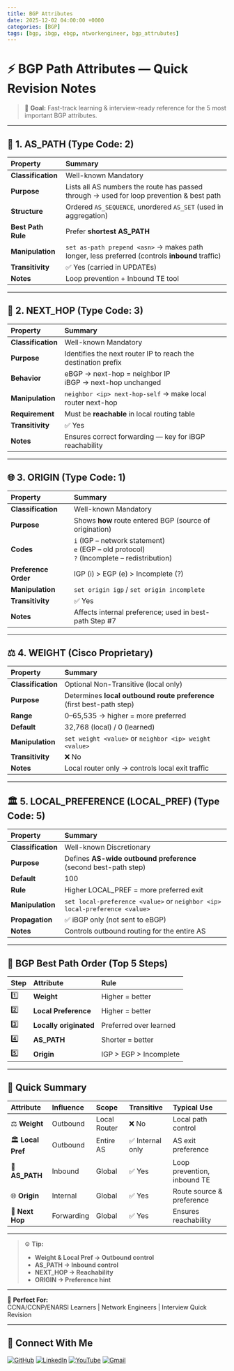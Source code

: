 ```yaml
---
title: BGP Attributes
date: 2025-12-02 04:00:00 +0000
categories: [BGP]
tags: [bgp, ibgp, ebgp, ntworkengineer, bgp_attrubutes]
---
```


# ⚡ BGP Path Attributes — Quick Revision Notes

> 📘 **Goal:** Fast-track learning & interview-ready reference for the 5 most important BGP attributes.

---

## 🧱 1. AS_PATH (Type Code: 2)

| Property | Summary |
|:----------|:----------|
| **Classification** | Well-known Mandatory |
| **Purpose** | Lists all AS numbers the route has passed through → used for loop prevention & best path |
| **Structure** | Ordered `AS_SEQUENCE`, unordered `AS_SET` (used in aggregation) |
| **Best Path Rule** | Prefer **shortest AS_PATH** |
| **Manipulation** | `set as-path prepend <asn>` → makes path longer, less preferred (controls **inbound** traffic) |
| **Transitivity** | ✅ Yes (carried in UPDATEs) |
| **Notes** | Loop prevention + Inbound TE tool |

---

## 🌉 2. NEXT_HOP (Type Code: 3)

| Property | Summary |
|:----------|:----------|
| **Classification** | Well-known Mandatory |
| **Purpose** | Identifies the next router IP to reach the destination prefix |
| **Behavior** | eBGP → next-hop = neighbor IP<br>iBGP → next-hop unchanged |
| **Manipulation** | `neighbor <ip> next-hop-self` → make local router next-hop |
| **Requirement** | Must be **reachable** in local routing table |
| **Transitivity** | ✅ Yes |
| **Notes** | Ensures correct forwarding — key for iBGP reachability |

---

## 🌐 3. ORIGIN (Type Code: 1)

| Property | Summary |
|:----------|:----------|
| **Classification** | Well-known Mandatory |
| **Purpose** | Shows **how** route entered BGP (source of origination) |
| **Codes** | `i` (IGP – network statement)<br>`e` (EGP – old protocol)<br>`?` (Incomplete – redistribution) |
| **Preference Order** | IGP (i) > EGP (e) > Incomplete (?) |
| **Manipulation** | `set origin igp` / `set origin incomplete` |
| **Transitivity** | ✅ Yes |
| **Notes** | Affects internal preference; used in best-path Step #7 |

---

## ⚖️ 4. WEIGHT (Cisco Proprietary)

| Property | Summary |
|:----------|:----------|
| **Classification** | Optional Non-Transitive (local only) |
| **Purpose** | Determines **local outbound route preference** (first best-path step) |
| **Range** | 0–65,535 → higher = more preferred |
| **Default** | 32,768 (local) / 0 (learned) |
| **Manipulation** | `set weight <value>` or `neighbor <ip> weight <value>` |
| **Transitivity** | ❌ No |
| **Notes** | Local router only → controls local exit traffic |

---

## 🏛️ 5. LOCAL_PREFERENCE (LOCAL_PREF) (Type Code: 5)

| Property | Summary |
|:----------|:----------|
| **Classification** | Well-known Discretionary |
| **Purpose** | Defines **AS-wide outbound preference** (second best-path step) |
| **Default** | 100 |
| **Rule** | Higher LOCAL_PREF = more preferred exit |
| **Manipulation** | `set local-preference <value>` or `neighbor <ip> local-preference <value>` |
| **Propagation** | ✅ iBGP only (not sent to eBGP) |
| **Notes** | Controls outbound routing for the entire AS |

---

## 🧠 BGP Best Path Order (Top 5 Steps)

| Step | Attribute | Rule |
|:------|:-------------|:----------------|
| 1️⃣ | **Weight** | Higher = better |
| 2️⃣ | **Local Preference** | Higher = better |
| 3️⃣ | **Locally originated** | Preferred over learned |
| 4️⃣ | **AS_PATH** | Shorter = better |
| 5️⃣ | **Origin** | IGP > EGP > Incomplete |

---

## 🧾 Quick Summary

| Attribute | Influence | Scope | Transitive | Typical Use |
|:------------|:-------------|:-------------|:-------------|:-------------|
| ⚖️ **Weight** | Outbound | Local Router | ❌ No | Local path control |
| 🏛️ **Local Pref** | Outbound | Entire AS | ✅ Internal only | AS exit preference |
| 🧱 **AS_PATH** | Inbound | Global | ✅ Yes | Loop prevention, inbound TE |
| 🌐 **Origin** | Internal | Global | ✅ Yes | Route source & preference |
| 🌉 **Next Hop** | Forwarding | Global | ✅ Yes | Ensures reachability |

---

> ⚙️ **Tip:**  
> - **Weight & Local Pref → Outbound control**  
> - **AS_PATH → Inbound control**  
> - **NEXT_HOP → Reachability**  
> - **ORIGIN → Preference hint**

---

🧩 **Perfect For:**  
CCNA/CCNP/ENARSI Learners | Network Engineers | Interview Quick Revision  



---
## 🙌 Connect With Me

[![GitHub](https://img.shields.io/badge/GitHub-Profile-black?style=for-the-badge&logo=github)](https://github.com/Ntwork-Beginner)
[![LinkedIn](https://img.shields.io/badge/LinkedIn-Connect-blue?style=for-the-badge&logo=linkedin)](https://www.linkedin.com/in/ntworkbeginner/)
[![YouTube](https://img.shields.io/badge/YouTube-Subscribe-red?style=for-the-badge&logo=youtube)](https://www.youtube.com/@Ntwork_Beginner)
[![Gmail](https://img.shields.io/badge/Gmail-Mail-red?style=for-the-badge&logo=gmail)](mailto:your.bittudhillon011@gmail.com)
